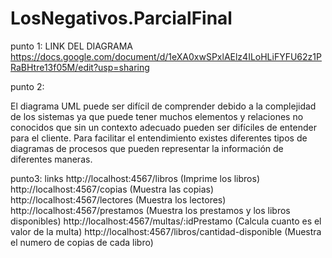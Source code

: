 # LosNegativos.ParcialFinal


punto 1: LINK DEL DIAGRAMA 
https://docs.google.com/document/d/1eXA0xwSPxlAElz4ILoHLiFYFU62z1PRaBHtre13f05M/edit?usp=sharing


punto 2:


El diagrama UML puede ser difícil de comprender debido a la complejidad de los sistemas ya que puede tener muchos elementos y relaciones no conocidos que sin un contexto adecuado pueden ser difíciles de entender para el cliente. 
Para facilitar el entendimiento existes diferentes tipos de diagramas de procesos que pueden representar la información de diferentes maneras.



punto3: links
http://localhost:4567/libros (Imprime los libros) 
http://localhost:4567/copias (Muestra las copias)
http://localhost:4567/lectores (Muestra los lectores)
http://localhost:4567/prestamos (Muestra los prestamos y los libros disponibles)
http://localhost:4567/multas/:idPrestamo (Calcula cuanto es el valor de la multa)
http://localhost:4567/libros/cantidad-disponible (Muestra el numero de copias de cada libro)
